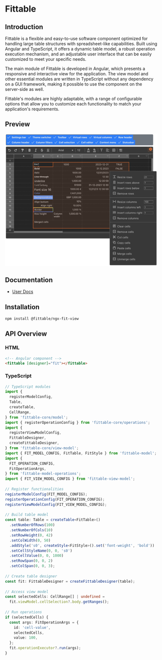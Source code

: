 # Fittable

## Introduction

<p>
  Fittable is a flexible and easy-to-use software component optimized for handling large table structures with spreadsheet-like capabilities. Built using Angular and TypeScript, it offers a dynamic table model, a robust operation execution mechanism, and an adjustable user interface that can be easily customized to meet your specific needs.
</p>
<p>
  The main module of Fittable is developed in Angular, which presents a responsive and interactive view for the application. The view model and other essential modules are written in TypeScript without any dependency on a GUI framework, making it possible to use the component on the server-side as well.
</p>
<p>
  Fittable's modules are highly adaptable, with a range of configurable options that allow you to customize each functionality to match your application's requirements.
</p>

## Preview

<div align="center">
  <img src="https://github.com/ionutkosteea/fittable/blob/main/fittable-preview.jpg" alt="Preview" width="800" />
</div>

## Documentation

- [User Docs](https://fittable-499b2.web.app)

## Installation

```bash
npm install @fittable/ngx-fit-view
```

## API Overview

### HTML

```html
<!-- Angular component -->
<fittable [designer]="fit"></fittable>
```

### TypeScript

```typescript
// TypeScript modules
import {
  registerModelConfig,
  Table,
  createTable,
  CellRange,
} from 'fittable-core/model';
import { registerOperationConfig } from 'fittable-core/operations';
import {
  registerViewModelConfig,
  FittableDesigner,
  createFittableDesigner,
} from 'fittable-core/view-model';
import { FIT_MODEL_CONFIG, FitTable, FitStyle } from 'fittable-model';
import {
  FIT_OPERATION_CONFIG,
  FitOperationArgs,
} from 'fittable-model-operations';
import { FIT_VIEW_MODEL_CONFIG } from 'fittable-view-model';

// Register functionalities
registerModelConfig(FIT_MODEL_CONFIG);
registerOperationConfig(FIT_OPERATION_CONFIG);
registerViewModelConfig(FIT_VIEW_MODEL_CONFIG);

// Build table model
const table: Table = createTable<FitTable>()
  .setNumberOfRows(100)
  .setNumberOfCols(10)
  .setRowHeight(0, 42)
  .setColWidth(0, 50)
  .addStyle('s0', createStyle<FitStyle>().set('font-weight', 'bold'))
  .setCellStyleName(0, 0, 's0')
  .setCellValue(0, 0, 1000)
  .setRowSpan(0, 0, 2)
  .setColSpan(0, 0, 3);

// Create table designer
const fit: FittableDesigner = createFittableDesigner(table);

// Access view model
const selectedCells: CellRange[] | undefined =
  fit.viewModel.cellSelection?.body.getRanges();

// Run operations
if (selectedCells) {
  const args: FitOperationArgs = {
    id: 'cell-value',
    selectedCells,
    value: 100,
  };
  fit.operationExecutor?.run(args);
}
```
